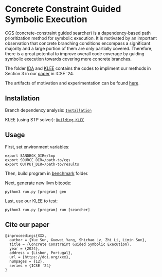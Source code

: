 Concrete Constraint Guided Symbolic Execution
=============================================================================================================

CGS (concrete-constraint guided searcher) is a dapendency-based path prioritization method for symbolic execution. It is motivated by an important observation that concrete branching conditions encompass a significant majority and a large portion of them are only partially covered. Therefore, there is a great potential to improve overall code coverage by guiding symbolic execution towards covering more concrete branches.

The folder [IDA](IDA/README.md) and [KLEE](klee) contains the codes to impliment our methods in Section 3 in our [paper](https://) in ICSE '24.

The artifacts of motivation and experimentation can be found [here](https://).

## Installation

Branch dependency analysis: [`Installation`](IDA/README.md)

KLEE (using STP solver): [`Building KLEE`](https://klee.github.io/build-llvm13/)



## Usage

First, set environment variables:

```
export SANDBOX_DIR=/tmp
export SOURCE_DIR=/path-to/cgs
export OUTPUT_DIR=/path-to/results
```

Then, build program in [benchmark](/benchmark) folder.


Next, generate new llvm bitcode:
```
python3 run.py [program] gen
```

Last, use our KLEE to test:
```
python3 run.py [program] run [searcher]
```


## Cite our paper
```
@inproceedings{XXX,
  author = {Yue Sun, Guowei Yang, Shichao Lv, Zhi Li, Limin Sun},
  title = {Concrete Constraint Guided Symbolic Execution},
  year = {2024},
  address = {Lisbon, Portugal},
  url = {https://doi.org/xxx},
  numpages = {12},
  series = {ICSE '24}
}
```
